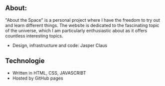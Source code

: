 ## About: 
"About the Space" is a personal project where I have the freedom to try out and learn different things. The website is dedicated to the fascinating topic of the universe, which I am particularly enthusiastic about as it offers countless interesting topics.

- Design, infrastructure and code: Jasper Claus


## Technologie

- Written in HTML, CSS, JAVASCRIBT
- Hosted by GitHub pages
  

